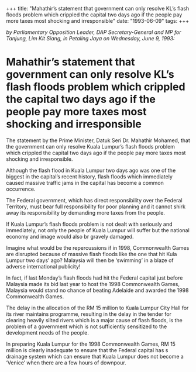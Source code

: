 +++ 
title: "Mahathir’s statement that government can only resolve KL’s flash floods problem which crippled the capital two days ago if the people pay more taxes most shocking and irresponsible"
date: "1993-06-09"
tags:
+++

_by Parliamentary Opposition Leader, DAP Secretary-General and MP for Tanjung, Lim Kit Siang, in Petaling Jaya on Wednesday, June 9, 1993:_

# Mahathir’s statement that government can only resolve KL’s flash floods problem which crippled the capital two days ago if the people pay more taxes most shocking and irresponsible				   

The statement by the Prime Minister, Datuk Seri Dr. Mahathir Mohamed, that the government can only resolve Kuala Lumpur’s flash floods problem which crippled the capital two days ago if the people pay more taxes most shocking and irresponsible.</u>

Although the flash flood in Kuala Lumpur two days ago was one of the biggest in the capital’s recent history, flash floods which immediately  caused massive traffic jams in the capital has become a common occurrence.

The Federal government, which has direct responsibility over the Federal Territory, must bear full responsibility for poor planning and it cannot shirk away its responsibility by demanding more taxes from the people.

If Kuala Lumpur’s flash floods problem is not dealt with seriously and immediately, not only the people of Kuala Lumpur will suffer but the national economy and image would also br gravely damaged.

Imagine what would be the repercussions if in 1998, Commonwealth Games are disrupted because of massive flash floods like the one that hit Kula Lumpur two days’ ago? Malaysia will then be ‘swimming’ in a blaze of adverse international publicity!

In fact, if last Monday’s flash floods had hit the Federal capital just before Malaysia made its bid last year to host the 1998 Commonwealth Games, Malaysia would stand no chance of beating Adelaide and awarded the 1998 Commonwealth Games.

The delay in the allocation of the RM 15 million to Kuala Lumpur City Hall for its river maintains programme, resulting in the delay in the tender for clearing heavily silted rivers which is a major cause of flash floods, is the problem of a government which is not sufficiently sensitized to the development needs of the people.

In preparing Kuala Lumpur for the 1998 Commonwealth Games, RM 15 million is clearly inadequate to ensure that the Federal capital has s drainage system which can ensure that Kuala Lumpur does not become a ‘Venice’ when there are a few hours of downpour.
 
